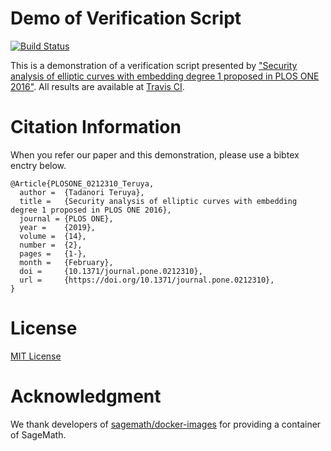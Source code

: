# Demo of Verification Script

[![Build Status](https://travis-ci.org/tell/security-analysis-plos-one-2016.svg?branch=master)](https://travis-ci.org/tell/security-analysis-plos-one-2016)

This is a demonstration of a verification script presented by ["Security analysis of elliptic curves with embedding degree 1 proposed in PLOS ONE 2016"](https://doi.org/10.1371/journal.pone.0212310).
All results are available at [Travis CI](https://travis-ci.org/tell/security-analysis-plos-one-2016).

# Citation Information

When you refer our paper and this demonstration, please use a bibtex enctry below.
```
@Article{PLOSONE_0212310_Teruya,
  author =  {Tadanori Teruya},
  title =   {Security analysis of elliptic curves with embedding degree 1 proposed in PLOS ONE 2016},
  journal = {PLOS ONE},
  year =    {2019},
  volume =  {14},
  number =  {2},
  pages =   {1-},
  month =   {February},
  doi =     {10.1371/journal.pone.0212310},
  url =     {https://doi.org/10.1371/journal.pone.0212310},
}
```

# License

[MIT License](https://opensource.org/licenses/MIT)

# Acknowledgment

We thank developers of [sagemath/docker-images](https://github.com/sagemath/docker-images) for providing a container of SageMath.
